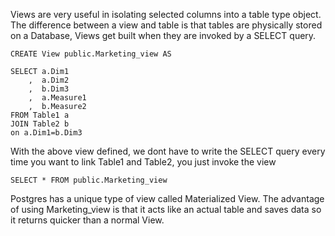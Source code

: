 Views are very useful in isolating selected columns into a table type object. The difference between a view and table is that tables are physically stored on a Database, Views get built when they are invoked by a SELECT query. 

```
CREATE View public.Marketing_view AS 

SELECT a.Dim1
    ,  a.Dim2
    ,  b.Dim3
    ,  a.Measure1
    ,  b.Measure2
FROM Table1 a 
JOIN Table2 b 
on a.Dim1=b.Dim3 
```

With the above view defined, we dont have to write the SELECT query every time you want to link Table1 and Table2, you just invoke the view 

```
SELECT * FROM public.Marketing_view
```

Postgres has a unique type of view called Materialized View. The advantage of using Marketing_view is that it acts like an actual table and saves data so it returns quicker than a normal View.